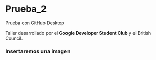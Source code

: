 # Prueba_2
 Prueba con GitHub Desktop

Taller desarrollado por el **Google Developer Student Club** y el British Council.



### Insertaremos una imagen ### 

